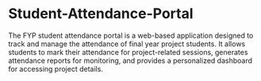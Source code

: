# Student-Attendance-Portal
The FYP student attendance portal is a web-based application designed to track and manage the attendance of final year project students. It allows students to mark their attendance for project-related sessions, generates attendance reports for monitoring, and provides a personalized dashboard for accessing project details.

